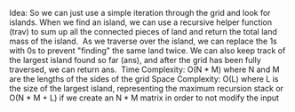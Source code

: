 Idea:
So we can just use a simple iteration through the grid and look for islands. When we find an island, we can use a recursive helper function (trav) to sum up all the connected pieces of land and return the total land mass of the island.
​
As we traverse over the island, we can replace the 1s with 0s to prevent "finding" the same land twice. We can also keep track of the largest island found so far (ans), and after the grid has been fully traversed, we can return ans.
​
Time Complexity: O(N * M) where N and M are the lengths of the sides of the grid
Space Complexity: O(L) where L is the size of the largest island, representing the maximum recursion stack
or O(N * M + L) if we create an N * M matrix in order to not modify the input
